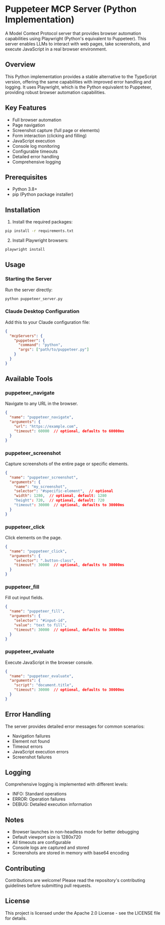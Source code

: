 # Puppeteer MCP Server (Python Implementation)

A Model Context Protocol server that provides browser automation capabilities using Playwright (Python's equivalent to Puppeteer). This server enables LLMs to interact with web pages, take screenshots, and execute JavaScript in a real browser environment.

## Overview
This Python implementation provides a stable alternative to the TypeScript version, offering the same capabilities with improved error handling and logging. It uses Playwright, which is the Python equivalent to Puppeteer, providing robust browser automation capabilities.

## Key Features
* Full browser automation
* Page navigation
* Screenshot capture (full page or elements)
* Form interaction (clicking and filling)
* JavaScript execution
* Console log monitoring
* Configurable timeouts
* Detailed error handling
* Comprehensive logging

## Prerequisites
* Python 3.8+
* pip (Python package installer)

## Installation
1. Install the required packages:
```bash
pip install -r requirements.txt
```

2. Install Playwright browsers:
```bash
playwright install
```

## Usage

### Starting the Server
Run the server directly:
```bash
python puppeteer_server.py
```

### Claude Desktop Configuration
Add this to your Claude configuration file:
```json
{
  "mcpServers": {
    "puppeteer": {
      "command": "python",
      "args": ["path/to/puppeteer.py"]
    }
  }
}
```

## Available Tools

### puppeteer_navigate
Navigate to any URL in the browser.
```json
{
  "name": "puppeteer_navigate",
  "arguments": {
    "url": "https://example.com",
    "timeout": 60000  // optional, defaults to 60000ms
  }
}
```

### puppeteer_screenshot
Capture screenshots of the entire page or specific elements.
```json
{
  "name": "puppeteer_screenshot",
  "arguments": {
    "name": "my_screenshot",
    "selector": "#specific-element",  // optional
    "width": 1280,  // optional, default: 1280
    "height": 720,  // optional, default: 720
    "timeout": 30000  // optional, defaults to 30000ms
  }
}
```

### puppeteer_click
Click elements on the page.
```json
{
  "name": "puppeteer_click",
  "arguments": {
    "selector": ".button-class",
    "timeout": 30000  // optional, defaults to 30000ms
  }
}
```

### puppeteer_fill
Fill out input fields.
```json
{
  "name": "puppeteer_fill",
  "arguments": {
    "selector": "#input-id",
    "value": "text to fill",
    "timeout": 30000  // optional, defaults to 30000ms
  }
}
```

### puppeteer_evaluate
Execute JavaScript in the browser console.
```json
{
  "name": "puppeteer_evaluate",
  "arguments": {
    "script": "document.title",
    "timeout": 30000  // optional, defaults to 30000ms
  }
}
```

## Error Handling
The server provides detailed error messages for common scenarios:
* Navigation failures
* Element not found
* Timeout errors
* JavaScript execution errors
* Screenshot failures

## Logging
Comprehensive logging is implemented with different levels:
* INFO: Standard operations
* ERROR: Operation failures
* DEBUG: Detailed execution information

## Notes
* Browser launches in non-headless mode for better debugging
* Default viewport size is 1280x720
* All timeouts are configurable
* Console logs are captured and stored
* Screenshots are stored in memory with base64 encoding

## Contributing
Contributions are welcome! Please read the repository's contributing guidelines before submitting pull requests.

## License
This project is licensed under the Apache 2.0 License - see the LICENSE file for details.
